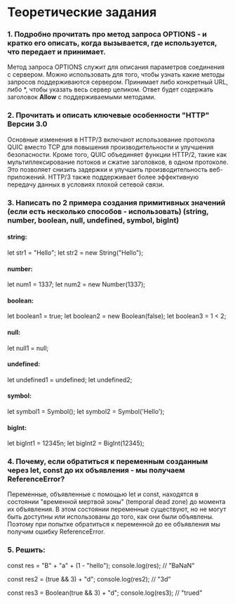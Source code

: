 # Теоретические задания

### 1. Подробно прочитать про метод запроса OPTIONS - и кратко его описать, когда вызывается, где используется, что передает и принимает.

Метод запроса OPTIONS служит для описания параметров соединения с сервером. Можно использовать для того, чтобы узнать какие методы запросов поддерживаются сервером. Принимает либо конкретный URL, либо \*, чтобы указать весь сервер целиком. Ответ будет содержать заголовок <b>Allow</b> с поддерживаемыми методами.

### 2. Прочитать и описать ключевые особенности "HTTP" Версии 3.0

Основные изменения в HTTP/3 включают использование протокола QUIC вместо TCP для повышения производительности и улучшения безопасности. Кроме того, QUIC объединяет функции HTTP/2, такие как мультиплексирование потоков и сжатие заголовков, в одном протоколе. Это позволяет снизить задержки и улучшить производительность веб-приложений. HTTP/3 также поддерживает более эффективную передачу данных в условиях плохой сетевой связи.

### 3. Написать по 2 примера создания примитивных значений (если есть несколько способов - использовать) (string, number, boolean, null, undefined, symbol, bigInt)

#### string:

let str1 = "Hello";
let str2 = new String("Hello");

#### number:

let num1 = 1337;
let num2 = new Number(1337);

#### boolean:

let boolean1 = true;
let boolean2 = new Boolean(false);
let boolean3 = 1 < 2;

#### null:

let null1 = null;

#### undefined:

let undefined1 = undefined;
let undefined2;

#### symbol:

let symbol1 = Symbol();
let symbol2 = Symbol('Hello');

#### bigInt:

let bigInt1 = 12345n;
let bigInt2 = BigInt(12345);

### 4. Почему, если обратиться к переменным созданным через let, const до их объявления - мы получаем ReferenceError?

Переменные, объявленные с помощью let и const, находятся в состоянии "временной мертвой зоны" (temporal dead zone) до момента их объявления. В этом состоянии переменные существуют, но не могут быть доступны или использованы до того, как они были объявлены. Поэтому при попытке обратиться к переменной до ее объявления мы получим ошибку ReferenceError.

### 5. Решить:

const res = "B" + "a" + (1 - "hello");
console.log(res); // "BaNaN"

const res2 = (true && 3) + "d";
console.log(res2); // "3d"

const res3 = Boolean(true && 3) + "d";
console.log(res3); // "trued"
